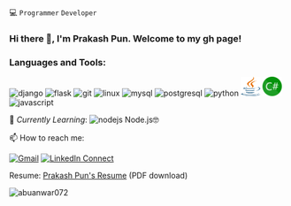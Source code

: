 :computer: `Programmer` `Developer`

### Hi there 👋, I'm Prakash Pun. Welcome to my gh page! <br>

### Languages and Tools:

<p align="left">
  <img src="https://www.vectorlogo.zone/logos/djangoproject/djangoproject-icon.svg" alt="django" title="django" width="35" height="35"/> 
  <img src="https://www.vectorlogo.zone/logos/pocoo_flask/pocoo_flask-icon.svg" alt="flask" title="Flask" width="35" height="35"/> 
  <img src="https://www.vectorlogo.zone/logos/git-scm/git-scm-icon.svg" alt="git" title="Git" width="35" height="35"/> 
  <img src="https://www.vectorlogo.zone/logos/linux/linux-icon.svg" alt="linux" title="Linux" width="35" height="35"/> 
  <img src="https://raw.githubusercontent.com/gilbarbara/logos/master/logos/mysql.svg" alt="mysql" title="Mysql" width="35" height="35"/> 
  <img src="https://raw.githubusercontent.com/gilbarbara/logos/master/logos/postgresql.svg" alt="postgresql" title="Postgresql" width="35" height="35"/> 
  <img src="https://raw.githubusercontent.com/gilbarbara/logos/master/logos/python.svg" alt="python" title="Python" width="35" height="35"/> 
  <img src="https://raw.githubusercontent.com/gilbarbara/logos/master/logos/java.svg" alt="java" title="Java" width="35" height="35"/> 
  <img src="https://raw.githubusercontent.com/github/explore/80688e429a7d4ef2fca1e82350fe8e3517d3494d/topics/csharp/csharp.png" width="35" height="35" />
  <img src="https://raw.githubusercontent.com/gilbarbara/logos/master/logos/javascript.svg" alt="javascript" title="JavaScript" width="35" height="35"/>  
</p>


🌱 *Currently Learning*: <img src="https://www.vectorlogo.zone/logos/nodejs/nodejs-icon.svg" alt="nodejs" title="Node.js" width="18" height="18"/> Node.js🤓

📫 How to reach me:

[![Gmail](https://img.shields.io/badge/%20-Send%20Email-black?color=14171A&labelColor=ef5350&logo=gmail&logoColor=ffffff)](mailto:poonprakash22@gmail.com?subject=From%20GitHub&body=Hi,%20there.%20Reaching%20you%20from%20GitHub.)
[![LinkedIn Connect](https://img.shields.io/badge/%20-Connect-black?color=14171A&labelColor=212121&logo=linkedin&logoColor=ffffff)](https://www.linkedin.com/in/prakash-pun-8239a21b5/)

Resume:  [Prakash Pun's Resume](https://github.com/prakash-pun7) (PDF download)

<p><img align="left" src="https://github-readme-stats.vercel.app/api/top-langs/?username=prakash-pun7&layout=compact&hide=html" alt="abuanwar072" /></p>
